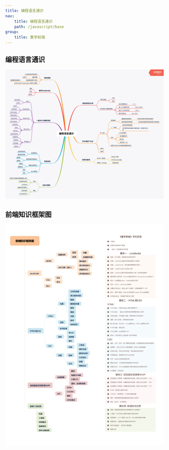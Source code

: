 ```yaml
---
title: 编程语言通识
nav:
    title: 编程语言通识
    path: /javascript/base
group:
    title: 重学前端
---
```


## 编程语言通识

<img src="./imgs/mind.png" />

## 前端知识框架图

<img src="./imgs/f2e.jpeg" />
